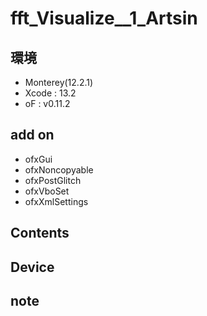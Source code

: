 # fft_Visualize__1_Artsin #

## 環境 ##
*	Monterey(12.2.1)
*	Xcode : 13.2
*	oF : v0.11.2

## add on ##
*	ofxGui
*	ofxNoncopyable
*	ofxPostGlitch
*	ofxVboSet
*	ofxXmlSettings


## Contents ##

## Device ##


## note ##






